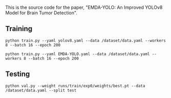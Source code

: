 This is the source code for the paper, "EMDA-YOLO: An Improved YOLOv8 Model for Brain Tumor Detection".

## Training

```
python train.py --yaml yolov8.yaml --data /dataset/data.yaml --workers 8 --batch 16 --epoch 200
```
```
python train.py --yaml EMDA-YOLO.yaml --data /dataset/data.yaml --workers 8 --batch 16 --epoch 200
```

## Testing

```
python val.py --weight runs/train/exp0/weights/best.pt --data /dataset/data.yaml --split test
```

